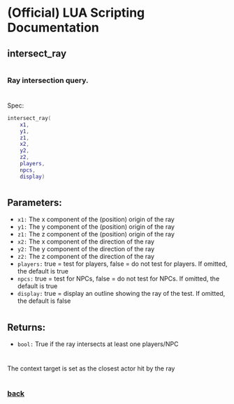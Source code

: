 
# (Official) LUA Scripting Documentation

## intersect_ray
#
### Ray intersection query.
#
Spec:
```lua
intersect_ray(
	x1,
	y1,
	z1,
	x2,
	y2,
	z2,
	players,
	npcs,
	display)
```
#
## Parameters:
- `x1:` The x component of the (position) origin of the ray
- `y1:` The y component of the (position) origin of the ray
- `z1:` The z component of the (position) origin of the ray
- `x2:` The x component of the direction of the ray
- `y2:` The y component of the direction of the ray
- `z2:` The z component of the direction of the ray
- `players:` true = test for players, false = do not test for players. If omitted, the default is true
- `npcs:` true = test for NPCs, false = do not test for NPCs. If omitted, the default is true
- `display:` true = display an outline showing the ray of the test. If omitted, the default is false
#
## Returns:
- `bool:` True if the ray intersects at least one players/NPC
#
The context target is set as the closest actor hit by the ray
#
### [back](../other)
